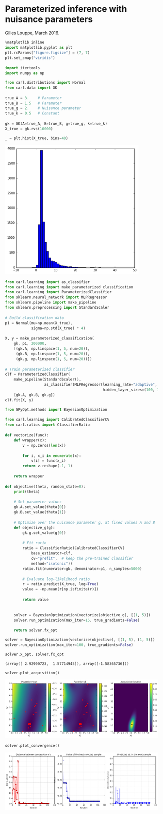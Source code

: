 
# Parameterized inference with nuisance parameters

Gilles Louppe, March 2016.


```python
%matplotlib inline
import matplotlib.pyplot as plt
plt.rcParams["figure.figsize"] = (7, 7)
plt.set_cmap("viridis")

import itertools
import numpy as np
```


```python
from carl.distributions import Normal
from carl.data import GK

true_A = 3.    # Parameter
true_B = 1.5   # Parameter
true_g = 2.    # Nuisance parameter
true_k = 0.5   # Constant

gk = GK(A=true_A, B=true_B, g=true_g, k=true_k)
X_true = gk.rvs(10000)
```


```python
_ = plt.hist(X_true, bins=40)
```


![png](Parameterized%20inference%20with%20nuisance%20parameters_files/Parameterized%20inference%20with%20nuisance%20parameters_3_0.png)



```python
from carl.learning import as_classifier
from carl.learning import make_parameterized_classification
from carl.learning import ParameterizedClassifier
from sklearn.neural_network import MLPRegressor
from sklearn.pipeline import make_pipeline
from sklearn.preprocessing import StandardScaler

# Build classification data
p1 = Normal(mu=np.mean(X_true), 
            sigma=np.std(X_true) * 4)

X, y = make_parameterized_classification(
    gk, p1, 200000, 
    [(gk.A, np.linspace(1, 5, num=20)), 
     (gk.B, np.linspace(1, 5, num=20)),
     (gk.g, np.linspace(1, 5, num=20))])

# Train parameterized classifier
clf = ParameterizedClassifier(
    make_pipeline(StandardScaler(), 
                  as_classifier(MLPRegressor(learning_rate="adaptive", 
                                             hidden_layer_sizes=(100, 100)))),
    [gk.A, gk.B, gk.g])
clf.fit(X, y)
```


```python
from GPyOpt.methods import BayesianOptimization

from carl.learning import CalibratedClassifierCV
from carl.ratios import ClassifierRatio

def vectorize(func):
    def wrapper(x):
        v = np.zeros(len(x))
        
        for i, x_i in enumerate(x):
            v[i] = func(x_i)
        return v.reshape(-1, 1)
    
    return wrapper

def objective(theta, random_state=0): 
    print(theta)
    
    # Set parameter values
    gk.A.set_value(theta[0])
    gk.B.set_value(theta[1])
    
    # Optimize over the nuisance parameter g, at fixed values A and B
    def objective_g(g):
        gk.g.set_value(g[0])

        # Fit ratio
        ratio = ClassifierRatio(CalibratedClassifierCV(
            base_estimator=clf, 
            cv="prefit",  # keep the pre-trained classifier
            method="isotonic"))
        ratio.fit(numerator=gk, denominator=p1, n_samples=5000)

        # Evaluate log-likelihood ratio
        r = ratio.predict(X_true, log=True)
        value = -np.mean(r[np.isfinite(r)])
        
        return value
    
    
    solver = BayesianOptimization(vectorize(objective_g), [(1, 5)])
    solver.run_optimization(max_iter=15, true_gradients=False)
    
    return solver.fx_opt
```


```python
solver = BayesianOptimization(vectorize(objective), [(1, 5), (1, 5)])
solver.run_optimization(max_iter=100, true_gradients=False)
```


```python
solver.x_opt, solver.fx_opt
```




    (array([ 2.92990723,  1.57714945]), array([-1.58365736]))




```python
solver.plot_acquisition()
```


![png](Parameterized%20inference%20with%20nuisance%20parameters_files/Parameterized%20inference%20with%20nuisance%20parameters_8_0.png)



```python
solver.plot_convergence()
```


![png](Parameterized%20inference%20with%20nuisance%20parameters_files/Parameterized%20inference%20with%20nuisance%20parameters_9_0.png)

